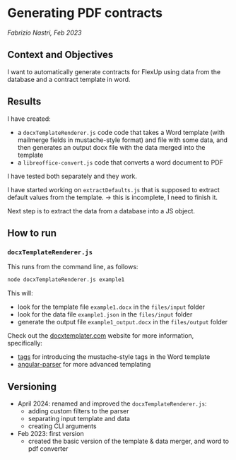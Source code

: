 # Generating PDF contracts

_Fabrizio Nastri, Feb 2023_

## Context and Objectives

I want to automatically generate contracts for FlexUp using data from the database and a contract template in word.

## Results

I have created:

- a `docxTemplateRenderer.js` code code that takes a Word template (with mailmerge fields in mustache-style format) and file with some data, and then generates an output docx file with the data merged into the template
- a `libreoffice-convert.js` code that converts a word document to PDF

I have tested both separately and they work.

I have started working on `extractDefaults.js` that is supposed to extract default values from the template.
→ this is incomplete, I need to finish it.

Next step is to extract the data from a database into a JS object.

## How to run

### `docxTemplateRenderer.js`

This runs from the command line, as follows:

```bash
node docxTemplateRenderer.js example1
```

This will:

- look for the template file `example1.docx` in the `files/input` folder
- look for the data file `example1.json` in the `files/input` folder
- generate the output file `example1_output.docx` in the `files/output` folder

Check out the [docxtemplater.com](https://www.docxtemplater.com) website for more information, specifically:

- [tags](https://docxtemplater.com/docs/tag-types/) for introducing the mustache-style tags in the Word template
- [angular-parser](https://docxtemplater.com/docs/angular-parse/) for more advanced templating

## Versioning

- April 2024: renamed and improved the `docxTemplateRenderer.js`:
  - adding custom filters to the parser
  - separating input template and data
  - creating CLI arguments
- Feb 2023: first version
  - created the basic version of the template & data merger, and word to pdf converter
